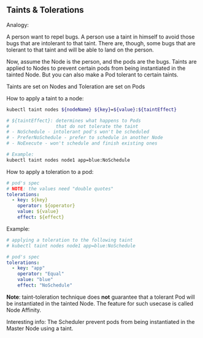 ## Taints & Tolerations

Analogy:

A person want to repel bugs. A person use a taint in himself to avoid those bugs that are intolerant to that taint. There are, though, some bugs that are tolerant to that taint and will be able to land on the person.

Now, assume the Node is the person, and the pods are the bugs. Taints are applied to Nodes to prevent certain pods from being instantiated in the tainted Node. But you can also make a Pod tolerant to certain taints.

Taints are set on Nodes and Toleration are set on Pods

How to apply a taint to a node:
```bash
kubectl taint nodes ${nodeName} ${key}=${value}:${taintEffect}

# ${taintEffect}: determines what happens to Pods
#                 that do not tolerate the taint
# - NoSchedule - intolerant pod's won't be scheduled
# - PreferNoSchedule - prefer to schedule in another Node
# - NoExecute - won't schedule and finish existing ones

# Example:
kubectl taint nodes node1 app=blue:NoSchedule
```

How to apply a toleration to a pod:
```yaml
# pod's spec
# NOTE: the values need "double quotes"
tolerations:
  - key: ${key}
    operator: ${operator}
    value: ${value}
    effect: ${effect}
```

Example:
```yaml
# applying a toleration to the following taint
# kubectl taint nodes node1 app=blue:NoSchedule

# pod's spec
tolerations:
  - key: "app"
    operator: "Equal"
    value: "blue"
    effect: "NoSchedule"
```


**Note**: taint-toleration technique does **not** guarantee that a tolerant Pod will be instantiated in the tainted Node. The feature for such usecase is called Node Affinity.


Interesting info: The Scheduler prevent pods from being instantiated in the Master Node using a taint.



